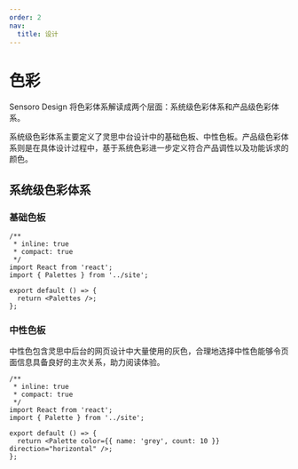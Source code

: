 ```yaml
---
order: 2
nav:
  title: 设计
---
```


# 色彩

Sensoro Design 将色彩体系解读成两个层面：系统级色彩体系和产品级色彩体系。

系统级色彩体系主要定义了灵思中台设计中的基础色板、中性色板。产品级色彩体系则是在具体设计过程中，基于系统色彩进一步定义符合产品调性以及功能诉求的颜色。

## 系统级色彩体系

### 基础色板

```tsx
/**
 * inline: true
 * compact: true
 */
import React from 'react';
import { Palettes } from '../site';

export default () => {
  return <Palettes />;
};
```

### 中性色板

中性色包含灵思中后台的网页设计中大量使用的灰色，合理地选择中性色能够令页面信息具备良好的主次关系，助力阅读体验。

```tsx
/**
 * inline: true
 * compact: true
 */
import React from 'react';
import { Palette } from '../site';

export default () => {
  return <Palette color={{ name: 'grey', count: 10 }} direction="horizontal" />;
};
```
